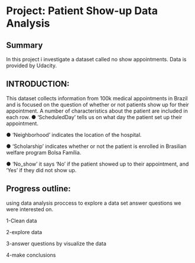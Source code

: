 # Project: Patient Show-up Data Analysis


## Summary
In this project i investigate a dataset called no show appointments. Data is provided by Udacity.

## INTRODUCTION:
This dataset collects information from 100k medical appointments in Brazil and is focused on the question of whether or not patients show up for their appointment. A number of characteristics about the patient are included in each row.
● ‘ScheduledDay’ tells us on what day the patient set up their appointment.

● ‘Neighborhood’ indicates the location of the hospital.

● ‘Scholarship’ indicates whether or not the patient is enrolled in Brasilian welfare program Bolsa Família.

● ‘No_show’ it says ‘No’ if the patient showed up to their appointment, and ‘Yes’ if they did not show up.

## Progress outline:
using data analysis proccess to explore a data set answer questions we were interested on.

1-Clean data

2-explore data

3-answer questions by visualize the data

4-make conclusions
